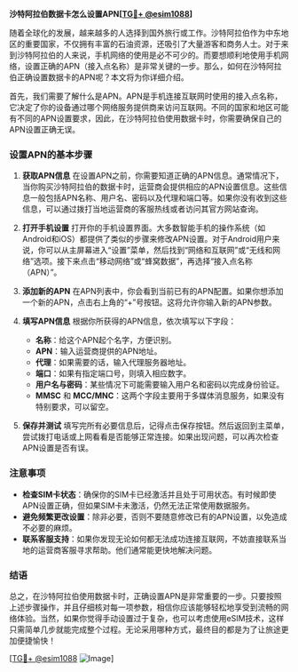 **沙特阿拉伯数据卡怎么设置APN[[TG💪+ @esim1088](https://t.me/s/esim1088)]**

随着全球化的发展，越来越多的人选择到国外旅行或工作。沙特阿拉伯作为中东地区的重要国家，不仅拥有丰富的石油资源，还吸引了大量游客和商务人士。对于来到沙特阿拉伯的人来说，手机网络的使用是必不可少的。而要想顺利地使用手机网络，设置正确的APN（接入点名称）是非常关键的一步。那么，如何在沙特阿拉伯正确设置数据卡的APN呢？本文将为你详细介绍。

首先，我们需要了解什么是APN。APN是手机连接互联网时使用的接入点名称，它决定了你的设备通过哪个网络服务提供商来访问互联网。不同的国家和地区可能有不同的APN设置要求，因此，在沙特阿拉伯使用数据卡时，你需要确保自己的APN设置正确无误。

### 设置APN的基本步骤

1. **获取APN信息**
   在设置APN之前，你需要知道正确的APN信息。通常情况下，当你购买沙特阿拉伯的数据卡时，运营商会提供相应的APN设置信息。这些信息一般包括APN名称、用户名、密码以及代理和端口等。如果你没有收到这些信息，可以通过拨打当地运营商的客服热线或者访问其官方网站查询。

2. **打开手机设置**
   打开你的手机设置界面。大多数智能手机的操作系统（如Android和iOS）都提供了类似的步骤来修改APN设置。对于Android用户来说，你可以从主屏幕进入“设置”菜单，然后找到“网络和互联网”或“无线和网络”选项。接下来点击“移动网络”或“蜂窝数据”，再选择“接入点名称（APN）”。

3. **添加新的APN**
   在APN列表中，你会看到当前已有的APN配置。如果你想添加一个新的APN，点击右上角的“+”号按钮。这将允许你输入新的APN参数。

4. **填写APN信息**
   根据你所获得的APN信息，依次填写以下字段：
   - **名称**：给这个APN起个名字，方便识别。
   - **APN**：输入运营商提供的APN地址。
   - **代理**：如果需要的话，输入代理服务器地址。
   - **端口**：如果有指定端口号，则填入相应数字。
   - **用户名与密码**：某些情况下可能需要输入用户名和密码以完成身份验证。
   - **MMSC** 和 **MCC/MNC**：这两个字段主要用于多媒体消息服务，如果没有特别要求，可以留空。

5. **保存并测试**
   填写完所有必要信息后，记得点击保存按钮。然后返回到主菜单，尝试拨打电话或上网看看是否能够正常连接。如果出现问题，可以再次检查APN设置是否有误。

### 注意事项

- **检查SIM卡状态**：确保你的SIM卡已经激活并且处于可用状态。有时候即使APN设置正确，但如果SIM卡未激活，仍然无法正常使用数据服务。
- **避免频繁更改设置**：除非必要，否则不要随意修改已有的APN设置，以免造成不必要的麻烦。
- **联系客服支持**：如果你发现无论如何都无法成功连接互联网，不妨直接联系当地的运营商客服寻求帮助。他们通常能更快地解决问题。

### 结语

总之，在沙特阿拉伯使用数据卡时，正确设置APN是非常重要的一步。只要按照上述步骤操作，并且仔细核对每一项参数，相信你应该能够轻松地享受到流畅的网络体验。当然，如果你觉得手动设置过于复杂，也可以考虑使用eSIM技术，这样只需简单几步就能完成整个过程。无论采用哪种方式，最终目的都是为了让旅途更加便捷愉快！

[[TG💪+ @esim1088](https://t.me/s/esim1088) ![Image](https://i.postimg.cc/4NQfJmqS/Snipaste-2025-05-13-00-14-12.png)]